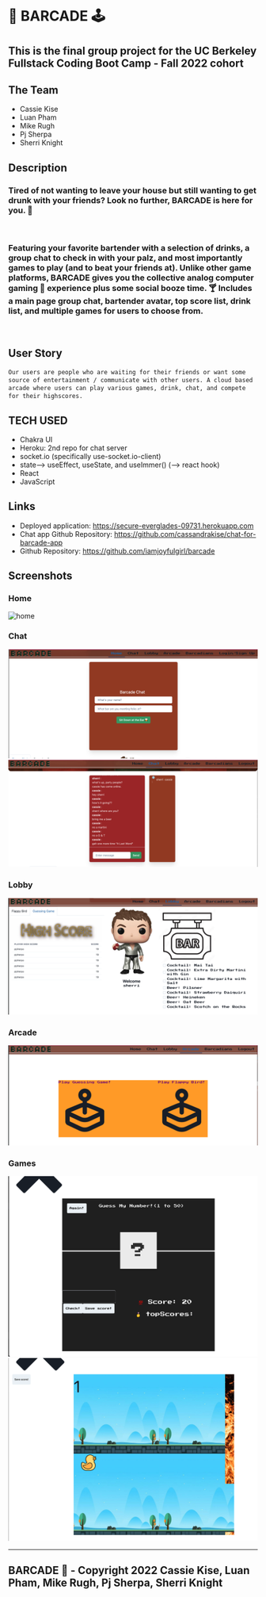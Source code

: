 # 🥃 BARCADE 🕹

## This is the final group project for the UC Berkeley Fullstack Coding Boot Camp - Fall 2022 cohort

## The Team

- Cassie Kise
- Luan Pham
- Mike Rugh
- Pj Sherpa
- Sherri Knight

## Description

### Tired of not wanting to leave your house but still wanting to get drunk with your friends? Look no further, BARCADE is here for you. 🍺

<br>

### Featuring your favorite bartender with a selection of drinks, a group chat to check in with your palz, and most importantly games to play (and to beat your friends at). Unlike other game platforms, BARCADE gives you the collective analog computer gaming 👾 experience plus some social booze time. 🍸 Includes a main page group chat, bartender avatar, top score list, drink list, and multiple games for users to choose from.

<br>

## User Story

```
Our users are people who are waiting for their friends or want some source of entertainment / communicate with other users. A cloud based arcade where users can play various games, drink, chat, and compete for their highscores.
```

## TECH USED

- Chakra UI
- Heroku: 2nd repo for chat server
- socket.io (specifically use-socket.io-client)
- state--> useEffect, useState, and useImmer() (--> react hook)
- React
- JavaScript

## Links

- Deployed application: https://secure-everglades-09731.herokuapp.com
- Chat app Github Repository: https://github.com/cassandrakise/chat-for-barcade-app
- Github Repository: https://github.com/iamjoyfulgirl/barcade

## Screenshots

### Home

![home](./assets/home.png)

### Chat

![chat](./assets/chat%20login.png)
![chat room](./assets/chat.png)

### Lobby

![lobby](./assets/lobby.png)

### Arcade

![arcade](./assets/arcade.png)

### Games

![games](./assets/guess%20my%20number.png)
![game2](./assets/flappy%20bird.png)

---

## BARCADE 🍻 - Copyright 2022 Cassie Kise, Luan Pham, Mike Rugh, Pj Sherpa, Sherri Knight
